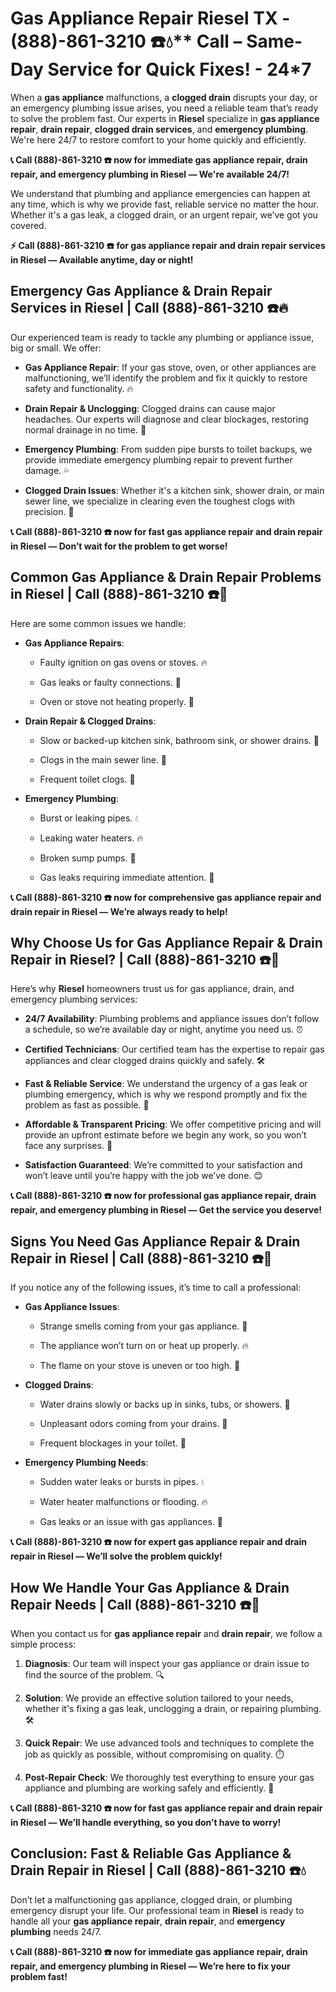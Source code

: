 # Gas Appliance Repair Riesel TX - (888)-861-3210 ☎️💧** Call – Same-Day Service for Quick Fixes! - 24*7

When a **gas appliance** malfunctions, a **clogged drain** disrupts your day, or an emergency plumbing issue arises, you need a reliable team that’s ready to solve the problem fast. Our experts in **Riesel** specialize in **gas appliance repair**, **drain repair**, **clogged drain services**, and **emergency plumbing**. We're here 24/7 to restore comfort to your home quickly and efficiently.

**📞 Call (888)-861-3210 ☎️ now for immediate **gas appliance repair**, **drain repair**, and **emergency plumbing** in Riesel — We're available 24/7!**

We understand that plumbing and appliance emergencies can happen at any time, which is why we provide fast, reliable service no matter the hour. Whether it's a gas leak, a clogged drain, or an urgent repair, we’ve got you covered.

**⚡ Call (888)-861-3210 ☎️ for **gas appliance repair** and **drain repair** services in Riesel — Available anytime, day or night!**

## **Emergency Gas Appliance & Drain Repair Services in Riesel | Call (888)-861-3210 ☎️🔥**

Our experienced team is ready to tackle any plumbing or appliance issue, big or small. We offer:

- **Gas Appliance Repair**: If your gas stove, oven, or other appliances are malfunctioning, we’ll identify the problem and fix it quickly to restore safety and functionality. 🔥
- **Drain Repair & Unclogging**: Clogged drains can cause major headaches. Our experts will diagnose and clear blockages, restoring normal drainage in no time. 🚿
- **Emergency Plumbing**: From sudden pipe bursts to toilet backups, we provide immediate emergency plumbing repair to prevent further damage. 💦
- **Clogged Drain Issues**: Whether it's a kitchen sink, shower drain, or main sewer line, we specialize in clearing even the toughest clogs with precision. 🔧

**📞 Call (888)-861-3210 ☎️ now for fast **gas appliance repair** and **drain repair** in Riesel — Don’t wait for the problem to get worse!**

## **Common Gas Appliance & Drain Repair Problems in Riesel | Call (888)-861-3210 ☎️🔧**

Here are some common issues we handle:

- **Gas Appliance Repairs**: 
  - Faulty ignition on gas ovens or stoves. 🔥
  - Gas leaks or faulty connections. 💨
  - Oven or stove not heating properly. 🍳
- **Drain Repair & Clogged Drains**: 
  - Slow or backed-up kitchen sink, bathroom sink, or shower drains. 🚿
  - Clogs in the main sewer line. 🚽
  - Frequent toilet clogs. 🚽
- **Emergency Plumbing**: 
  - Burst or leaking pipes. 💧
  - Leaking water heaters. 🔥
  - Broken sump pumps. 🚰
  - Gas leaks requiring immediate attention. 💨

**📞 Call (888)-861-3210 ☎️ now for comprehensive **gas appliance repair** and **drain repair** in Riesel — We’re always ready to help!**

## **Why Choose Us for Gas Appliance Repair & Drain Repair in Riesel? | Call (888)-861-3210 ☎️🌟**

Here’s why **Riesel** homeowners trust us for gas appliance, drain, and emergency plumbing services:

- **24/7 Availability**: Plumbing problems and appliance issues don’t follow a schedule, so we’re available day or night, anytime you need us. ⏰
- **Certified Technicians**: Our certified team has the expertise to repair gas appliances and clear clogged drains quickly and safely. 🛠️
- **Fast & Reliable Service**: We understand the urgency of a gas leak or plumbing emergency, which is why we respond promptly and fix the problem as fast as possible. 🚨
- **Affordable & Transparent Pricing**: We offer competitive pricing and will provide an upfront estimate before we begin any work, so you won’t face any surprises. 💸
- **Satisfaction Guaranteed**: We’re committed to your satisfaction and won’t leave until you’re happy with the job we’ve done. 😊

**📞 Call (888)-861-3210 ☎️ now for professional **gas appliance repair**, **drain repair**, and **emergency plumbing** in Riesel — Get the service you deserve!**

## **Signs You Need Gas Appliance Repair & Drain Repair in Riesel | Call (888)-861-3210 ☎️🚨**

If you notice any of the following issues, it’s time to call a professional:

- **Gas Appliance Issues**: 
  - Strange smells coming from your gas appliance. 💨
  - The appliance won’t turn on or heat up properly. 🔥
  - The flame on your stove is uneven or too high. 🍳
- **Clogged Drains**: 
  - Water drains slowly or backs up in sinks, tubs, or showers. 🚿
  - Unpleasant odors coming from your drains. 🌱
  - Frequent blockages in your toilet. 🚽
- **Emergency Plumbing Needs**: 
  - Sudden water leaks or bursts in pipes. 💧
  - Water heater malfunctions or flooding. 🔥
  - Gas leaks or an issue with gas appliances. 💨

**📞 Call (888)-861-3210 ☎️ now for expert **gas appliance repair** and **drain repair** in Riesel — We’ll solve the problem quickly!**

## **How We Handle Your Gas Appliance & Drain Repair Needs | Call (888)-861-3210 ☎️🔧**

When you contact us for **gas appliance repair** and **drain repair**, we follow a simple process:

1. **Diagnosis**: Our team will inspect your gas appliance or drain issue to find the source of the problem. 🔍
2. **Solution**: We provide an effective solution tailored to your needs, whether it's fixing a gas leak, unclogging a drain, or repairing plumbing. 🛠️
3. **Quick Repair**: We use advanced tools and techniques to complete the job as quickly as possible, without compromising on quality. ⏱️
4. **Post-Repair Check**: We thoroughly test everything to ensure your gas appliance and plumbing are working safely and efficiently. 🔧

**📞 Call (888)-861-3210 ☎️ now for fast **gas appliance repair** and **drain repair** in Riesel — We’ll handle everything, so you don’t have to worry!**

## **Conclusion: Fast & Reliable Gas Appliance & Drain Repair in Riesel | Call (888)-861-3210 ☎️💧**

Don’t let a malfunctioning gas appliance, clogged drain, or plumbing emergency disrupt your life. Our professional team in **Riesel** is ready to handle all your **gas appliance repair**, **drain repair**, and **emergency plumbing** needs 24/7.

**📞 Call (888)-861-3210 ☎️ now for immediate **gas appliance repair**, **drain repair**, and **emergency plumbing** in Riesel — We’re here to fix your problem fast!**

